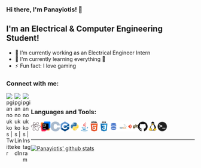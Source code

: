 ### Hi there, I'm Panayiotis! 👋

## I'm an Electrical & Computer Engineering Student!
- 🔭 I’m currently working as an Electrical Engineer Intern
- 🌱 I'm currently learning everything 🤣
- ⚡ Fun fact: I love gaming

### Connect with me:

[<img align="left" alt="pgiannoukkos | Twitter" width="22px" src="https://cdn.jsdelivr.net/npm/simple-icons@v3/icons/twitter.svg" />][twitter]
[<img align="left" alt="pgiannoukkos | LinkedIn" width="22px" src="https://cdn.jsdelivr.net/npm/simple-icons@v3/icons/linkedin.svg" />][linkedin]
[<img align="left" alt="pgiannoukkos | Instagram" width="22px" src="https://cdn.jsdelivr.net/npm/simple-icons@v3/icons/instagram.svg" />][instagram]

<br />

### Languages and Tools:

<img align="left" alt="Atom" width="26px" src="https://raw.githubusercontent.com/devicons/devicon/master/icons/atom/atom-original.svg">
<img align="left" alt="IntelliJ" width="26px" src="https://raw.githubusercontent.com/devicons/devicon/master/icons/intellij/intellij-original.svg">
<img align="left" alt="C" width="26px" src="https://raw.githubusercontent.com/devicons/devicon/master/icons/c/c-original.svg">
<img align="left" alt="C++" width="26px" src="https://raw.githubusercontent.com/devicons/devicon/master/icons/cplusplus/cplusplus-original.svg">
<img align="left" alt="Python" width="26px" src="https://raw.githubusercontent.com/devicons/devicon/master/icons/python/python-original.svg">
<img align="left" alt="Java" width="26px" src="https://raw.githubusercontent.com/devicons/devicon/master/icons/java/java-original.svg">
<img align="left" alt="HTML5" width="26px" src="https://raw.githubusercontent.com/github/explore/80688e429a7d4ef2fca1e82350fe8e3517d3494d/topics/html/html.png" />
<img align="left" alt="CSS3" width="26px" src="https://raw.githubusercontent.com/github/explore/80688e429a7d4ef2fca1e82350fe8e3517d3494d/topics/css/css.png" />
<img align="left" alt="SQL" width="26px" src="https://raw.githubusercontent.com/github/explore/80688e429a7d4ef2fca1e82350fe8e3517d3494d/topics/sql/sql.png" />
<img align="left" alt="MySQL" width="26px" src="https://raw.githubusercontent.com/github/explore/80688e429a7d4ef2fca1e82350fe8e3517d3494d/topics/mysql/mysql.png" />
<img align="left" alt="Git" width="26px" src="https://raw.githubusercontent.com/github/explore/80688e429a7d4ef2fca1e82350fe8e3517d3494d/topics/git/git.png" />
<img align="left" alt="GitHub" width="26px" src="https://raw.githubusercontent.com/github/explore/78df643247d429f6cc873026c0622819ad797942/topics/github/github.png" />
<img align="left" alt="Linux" width="26px" src="https://raw.githubusercontent.com/devicons/devicon/master/icons/linux/linux-original.svg" />
<img align="left" alt="Terminal" width="26px" src="https://raw.githubusercontent.com/github/explore/80688e429a7d4ef2fca1e82350fe8e3517d3494d/topics/terminal/terminal.png" />

<br />
<br />

---

[![Panayiotis' github stats](https://github-readme-stats.vercel.app/api?username=pgiannoukkos&show_icons=true&hide_border=true)](https://github.com/anuraghazra/github-readme-stats)

[twitter]: https://twitter.com/pyiannoukkos
[instagram]: https://instagram.com/p.yiannoukkos
[linkedin]: https://linkedin.com/in/pyiannoukkos
